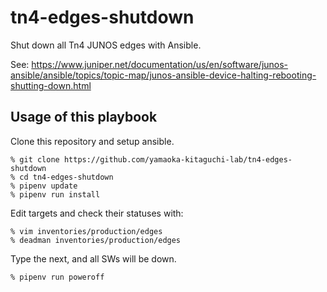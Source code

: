 # tn4-edges-shutdown
Shut down all Tn4 JUNOS edges with Ansible.

See: https://www.juniper.net/documentation/us/en/software/junos-ansible/ansible/topics/topic-map/junos-ansible-device-halting-rebooting-shutting-down.html

## Usage of this playbook
Clone this repository and setup ansible.
```
% git clone https://github.com/yamaoka-kitaguchi-lab/tn4-edges-shutdown
% cd tn4-edges-shutdown
% pipenv update
% pipenv run install
```

Edit targets and check their statuses with:
```
% vim inventories/production/edges
% deadman inventories/production/edges
```

Type the next, and all SWs will be down.
```
% pipenv run poweroff
```
